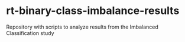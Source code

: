 # rt-binary-class-imbalance-results
Repository with scripts to analyze results from the Imbalanced Classification study
